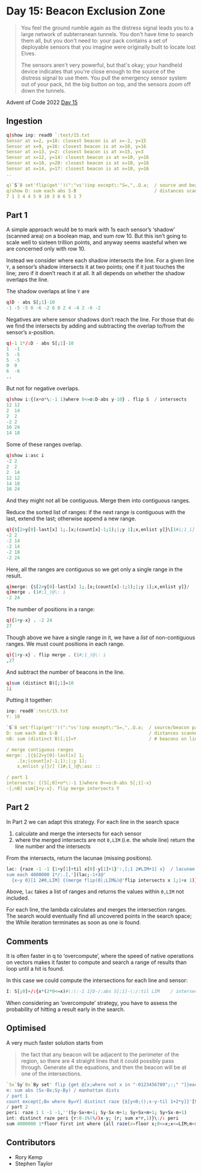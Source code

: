 # Day 15: Beacon Exclusion Zone

> You feel the ground rumble again as the distress signal leads you to a large network of subterranean tunnels. You don't have time to search them all, but you don't need to: your pack contains a set of deployable sensors that you imagine were originally built to locate lost Elves.
>
> The sensors aren't very powerful, but that's okay; your handheld device indicates that you're close enough to the source of the distress signal to use them. You pull the emergency sensor system out of your pack, hit the big button on top, and the sensors zoom off down the tunnels.

Advent of Code 2022 [Day 15](https://adventofcode.com/2022/day/15)


## Ingestion

```q
q)show inp: read0 `:test/15.txt
Sensor at x=2, y=18: closest beacon is at x=-2, y=15
Sensor at x=9, y=16: closest beacon is at x=10, y=16
Sensor at x=13, y=2: closest beacon is at x=15, y=3
Sensor at x=12, y=14: closest beacon is at x=10, y=16
Sensor at x=10, y=20: closest beacon is at x=10, y=16
Sensor at x=14, y=17: closest beacon is at x=10, y=16
..

q)`S`B set'flip(get'')(":"vs')inp except\:"S=,",.Q.a;  / source and beacon pairs
q)show D: sum each abs S-B                             / distances scanned
7 1 3 4 4 5 9 10 3 8 6 5 1 7
```


## Part 1

A simple approach would be to mark with 1s each sensor’s ‘shadow’ (scanned area) on a boolean map, and sum row 10. But this isn’t going to scale well to sixteen trillion points, and anyway seems wasteful when we are concerned only with row 10. 

Instead we consider where each shadow intersects the line. 
For a given line `Y`, a sensor’s shadow intersects it at two points; one if it just touches the line; zero if it doen’t reach it at all. 
It all depends on whether the shadow overlaps the line.

The shadow overlaps at line `Y` are

```q
q)D - abs S[;1]-10
-1 -5 -5 0 -6 -2 6 0 2 4 -4 2 -6 -2
```

Negatives are where sensor shadows don’t reach the line. 
For those that do we find the intersects by adding and subtracting the overlap to/from the sensor’s x-position.

```q
q)-1 1*/:D - abs S[;1]-10
1  -1
5  -5
5  -5
0  0
6  -6
..
```

But not for negative overlaps.

```q
q)show i:{(x+o*\:-1 1)where 0<=o:D-abs y-10} . flip S  / intersects
12 12
2  14
2  2
-2 2
16 24
14 18
```

Some of these ranges overlap. 

```q
q)show i:asc i
-2 2
2  2
2  14
12 12
14 18
16 24
```

And they might not all be contiguous. 
Merge them into contiguous ranges. 

Reduce the sorted list of ranges: if the next range is contiguous with the last, extend the last; otherwise append a new range.

```q
q){$[2>y[0]-last[x] 1;.[x;(count[x]-1;1);|;y 1];x,enlist y]}\[1#i;1_i]
-2 2
-2 14
-2 14
-2 18
-2 24
```

Here, all the ranges are contiguous so we get only a single range in the result.

```q
q)merge: {$[2>y[0]-last[x] 1;.[x;(count[x]-1;1);|;y 1];x,enlist y]}/
q)merge . (1#;1_)@\: i
-2 24
```

The number of positions in a range:

```q
q){1+y-x} . -2 24
27
```

Though above we have a single range in it, we have a *list* of non-contiguous ranges. We must count positions in each range.

```q
q){1+y-x} . flip merge . (1#;1_)@\: i
,27
```

And subtract the number of beacons in the line.

```q
q)sum (distinct B)[;1]=10
1i
```

Putting it together:

```q
inp: read0`:test/15.txt
Y: 10

`S`B set'flip(get'')(":"vs')inp except\:"S=,",.Q.a;  / source/beacon pairs
D: sum each abs S-B                                  / distances scanned
nB: sum (distinct B)[;1]=Y                           / # beacons on line Y

/ merge contiguous ranges
merge: .[{$[2>y[0]-last[x] 1;
	.[x;(count[x]-1;1);|;y 1];
	x,enlist y]}/] (1#;1_)@\:asc ::                  

/ part 1
intersects: {(S[;0]+o*\:-1 1)where 0<=o:D-abs S[;1]-x}
-[;nB] sum{1+y-x}. flip merge intersects Y
```

## Part 2

In Part 2 we can adapt this strategy. For each line in the search space

1.  calculate and merge the intersects for each sensor
2.  where the merged intersects are not `0,LIM` (i.e. the whole line) return the line number and the intersects

From the intersects, return the lacunae (missing positions).

```q
lac: {raze -1 -1 {1+y[1]+til x[0]-y[1]+1}':,[;1 2#LIM+1] x}  / lacunae in ranges
sum each 4000000 1*/:.[,'](lac;-1+)@'
  {x~y 0}[1 2#0,LIM] {(merge flip(0|;LIM&)@'flip intersects x 1;1+x 1)}/(1 2#0,LIM;0)
```

Above, `lac` takes a list of ranges and returns the values within `0,LIM` not included.

For each line, the lambda calculates and merges the intersection ranges.
The search would eventually find all uncovered points in the search space; the While iteration terminates as soon as one is found.


## Comments

It is often faster in q to ‘overcompute’, where the speed of native operations on vectors makes it faster to compute and search a range of results than loop until a hit is found. 

In this case we could compute the intersections for each line and sensor:

```q
I: S[;0]+/:{x*(2*0<=x)#\:\:-1 1}D-/:abs S[;1]-\:/:til LIM    / intersections
```

When considering an ‘overcompute’ strategy, you have to assess the probability of hitting a result early in the search.


## Optimised

A very much faster solution starts from 

> the fact that any beacon will be adjacent to the perimeter of the region, so there are 4 straight lines that it could possibly pass through. Generate all the equations, and then the beacon will be at one of the intersections.

```q
`Sx`Sy`Bx`By set' flip {get @[x;where not x in "-0123456789";:;" "]}each inp;
m: sum abs (Sx-Bx;Sy-By) / manhattan dists
/ part 1
count except[;Bx where By=Y] distinct raze {$[y<0;();x-y-til 1+2*y]}'[Sx;m-abs Sy-Y]
/ part 2
peri: raze 1 1 -1 -1,''(Sy-Sx+m+1; Sy-Sx-m+1; Sy+Sx+m+1; Sy+Sx-m+1)
int: distinct raze peri {r:0-1%(%/)x-y; (r; sum x*r,1)}\:/: peri
sum 4000000 1*floor first int where {all raze(x=floor x;0<=x;x<=LIM;m<sum abs(Sx;Sy)-x)} each int
```



## Contributors

* Rory Kemp
* Stephen Taylor

